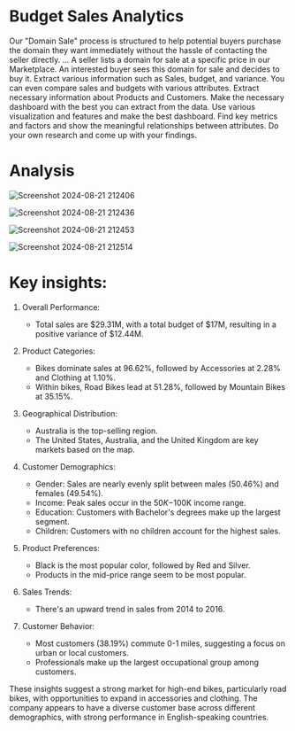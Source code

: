 

#  Budget Sales Analytics

Our "Domain Sale" process is structured to help potential buyers purchase the domain they
want immediately without the hassle of contacting the seller directly. ... A seller lists a domain
for sale at a specific price in our Marketplace. An interested buyer sees this domain for sale and
decides to buy it.
Extract various information such as Sales, budget, and variance. You can even compare sales
and budgets with various attributes. Extract necessary information about Products and
Customers. Make the necessary dashboard with the best you can extract from the data.
Use various visualization and features and make the best dashboard. Find key metrics and
factors and show the meaningful relationships between attributes. Do your own research and
come up with your findings.

#  Analysis

![Screenshot 2024-08-21 212406](https://github.com/user-attachments/assets/82735eb8-d5ad-469b-aca3-948600b2b9ff)

![Screenshot 2024-08-21 212436](https://github.com/user-attachments/assets/1d2994ff-13d3-4828-8273-fa253220d26f)

![Screenshot 2024-08-21 212453](https://github.com/user-attachments/assets/2915cb01-9fc9-4239-a63f-bd09667feb35)

![Screenshot 2024-08-21 212514](https://github.com/user-attachments/assets/0eedf0ce-c340-4e7f-bab2-657f09e6b930)

# Key insights:

1. Overall Performance:
   - Total sales are $29.31M, with a total budget of $17M, resulting in a positive variance of $12.44M.

2. Product Categories:
   - Bikes dominate sales at 96.62%, followed by Accessories at 2.28% and Clothing at 1.10%.
   - Within bikes, Road Bikes lead at 51.28%, followed by Mountain Bikes at 35.15%.

3. Geographical Distribution:
   - Australia is the top-selling region.
   - The United States, Australia, and the United Kingdom are key markets based on the map.

4. Customer Demographics:
   - Gender: Sales are nearly evenly split between males (50.46%) and females (49.54%).
   - Income: Peak sales occur in the $50K-$100K income range.
   - Education: Customers with Bachelor's degrees make up the largest segment.
   - Children: Customers with no children account for the highest sales.

5. Product Preferences:
   - Black is the most popular color, followed by Red and Silver.
   - Products in the mid-price range seem to be most popular.

6. Sales Trends:
   - There's an upward trend in sales from 2014 to 2016.

7. Customer Behavior:
   - Most customers (38.19%) commute 0-1 miles, suggesting a focus on urban or local customers.
   - Professionals make up the largest occupational group among customers.

These insights suggest a strong market for high-end bikes, particularly road bikes, with opportunities to expand in accessories and clothing. The company appears to have a diverse customer base across different demographics, with strong performance in English-speaking countries.





